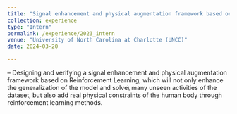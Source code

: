 ```yaml
---
title: "Signal enhancement and physical augmentation framework based on Reinforcement Learning"
collection: experience
type: "Intern"
permalink: /experience/2023_intern
venue: "University of North Carolina at Charlotte (UNCC)"
date: 2024-03-20

---
```


– Designing and verifying a signal enhancement and physical augmentation framework based on Reinforcement Learning, which will not only enhance the generalization of the model and solve\ many unseen activities of the dataset, but also add real physical constraints of the human body through reinforcement learning methods.

